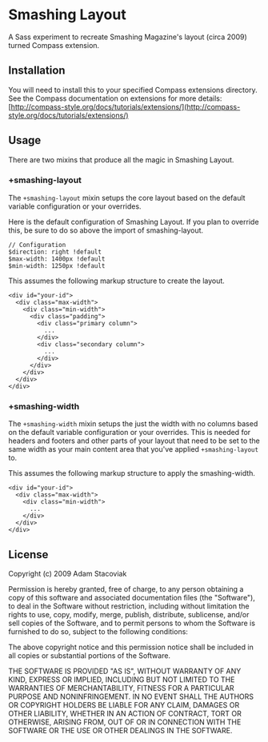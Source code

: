 # Smashing Layout

A Sass experiment to recreate Smashing Magazine's layout (circa 2009) turned Compass extension.

## Installation

You will need to install this to your specified Compass extensions directory. See the Compass documentation on extensions for more details: [http://compass-style.org/docs/tutorials/extensions/](http://compass-style.org/docs/tutorials/extensions/)

## Usage

There are two mixins that produce all the magic in Smashing Layout.

### +smashing-layout

The `+smashing-layout` mixin setups the core layout based on the default variable configuration or your overrides.

Here is the default configuration of Smashing Layout. If you plan to override this, be sure to do so above the import of smashing-layout.

    // Configuration
    $direction: right !default
    $max-width: 1400px !default
    $min-width: 1250px !default

This assumes the following markup structure to create the layout.

    <div id="your-id">
      <div class="max-width">
        <div class="min-width">
          <div class="padding">
            <div class="primary column">
              ...
            </div>
            <div class="secondary column">
              ...
            </div>
          </div>
        </div>
      </div>
    </div>
    
### +smashing-width

The `+smashing-width` mixin setups the just the width with no columns based on the default variable configuration or your overrides. This is needed for headers and footers and other parts of your layout that need to be set to the same width as your main content area that you've applied `+smashing-layout` to.

This assumes the following markup structure to apply the smashing-width.

    <div id="your-id">
      <div class="max-width">
        <div class="min-width">
          ...
        </div>
      </div>
    </div>

## License

Copyright (c) 2009 Adam Stacoviak

Permission is hereby granted, free of charge, to any person obtaining a copy of this software and associated documentation files (the "Software"), to deal in the Software without restriction, including without limitation the rights to use, copy, modify, merge, publish, distribute, sublicense, and/or sell copies of the Software, and to permit persons to whom the Software is furnished to do so, subject to the following conditions:

The above copyright notice and this permission notice shall be included in all copies or substantial portions of the Software.

THE SOFTWARE IS PROVIDED "AS IS", WITHOUT WARRANTY OF ANY KIND, EXPRESS OR IMPLIED, INCLUDING BUT NOT LIMITED TO THE WARRANTIES OF MERCHANTABILITY, FITNESS FOR A PARTICULAR PURPOSE AND NONINFRINGEMENT. IN NO EVENT SHALL THE AUTHORS OR COPYRIGHT HOLDERS BE LIABLE FOR ANY CLAIM, DAMAGES OR OTHER LIABILITY, WHETHER IN AN ACTION OF CONTRACT, TORT OR OTHERWISE, ARISING FROM, OUT OF OR IN CONNECTION WITH THE SOFTWARE OR THE USE OR OTHER DEALINGS IN THE SOFTWARE.